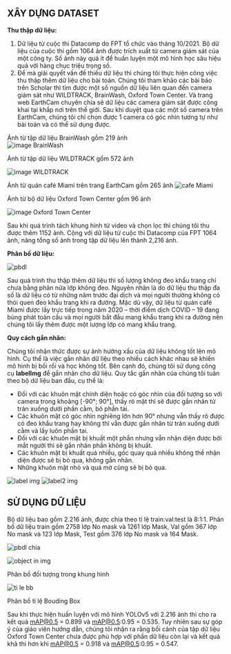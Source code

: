 ## XÂY DỰNG DATASET
**Thu thập dữ liệu:**
1. Dữ liệu từ cuộc thi Datacomp do FPT tổ chức vào tháng 10/2021. Bộ dữ liệu của cuộc thi gồm 1064 ảnh được trích xuất từ camera giám sát của một công ty. Số ảnh này quá ít để huấn luyện một mô hình học sâu hiệu quả với hàng chục triệu trọng số.
2. Để mà giải quyết vấn đề thiếu dữ liệu thì chúng tôi thực hiện công việc thu thập thêm dữ liệu cho bài toán. Chúng tôi tham khảo các bài báo trên Scholar thì tìm được một số nguồn dữ liệu liên quan đến camera giám sát như WILDTRACK, BrainWash, Oxford Town Center. Và trang web EarthCam chuyên chia sẻ dữ liệu các camera giám sát được công khai tại khắp nơi trên thế giới. Sau khi duyệt qua các một số camera trên EarthCam, chúng tôi chỉ chọn được 1 camera có góc nhìn tương tự như bài toán và có thể sử dụng được.  

Ảnh từ tập dữ liệu BrainWash gồm 219 ảnh  
![image BrainWash](https://user-images.githubusercontent.com/81378994/152719845-953aedc0-233c-4579-8962-2957bef21bc0.jpg)

Ảnh từ tập dữ liệu WILDTRACK gồm 572 ảnh

![image WILDTRACK](https://user-images.githubusercontent.com/81378994/152720269-7abf8716-425a-43eb-9dda-c910c3a496a5.jpg)

Ảnh từ quán café Miami trên trang EarthCam gồm 265 ảnh
![cafe Miami](https://user-images.githubusercontent.com/81378994/152720433-f5005fd5-4d23-4a07-8f88-d501fd483f22.jpg)

Ảnh từ bộ dữ liệu Oxford Town Center gồm 96 ảnh

![image Oxford Town Center](https://user-images.githubusercontent.com/81378994/152720405-b484657a-5888-43fc-9967-66a1b049b82d.jpg)


Sau khi quá trình tách khung hình từ video và chọn lọc thì chúng tôi thu được thêm 1152 ảnh. Cộng với dữ liệu từ cuộc thi Datacomp của FPT 1064 ảnh, nâng tổng số ảnh trong tập dữ liệu lên thành 2,216 ảnh.

**Phân bố dữ liệu:**

![pbdl](https://user-images.githubusercontent.com/81378994/152720886-9ff75323-80db-4816-9cbe-6cb608e80a8d.png)

Sau quá trình thu thập thêm dữ liệu thì số lượng không đeo khẩu trang chỉ chưa bằng phân nửa lớp không đeo. Nguyên nhân là do dữ liệu thu thập đa số là dữ liệu có từ những năm trước đại dịch và mọi người thường không có thói quen đeo khẩu trang khi ra đường. Mặc dù vậy, dữ liệu từ quán café Miami được lấy trực tiếp trong năm 2020 – thời điểm dịch COVID – 19 đang bùng phát toàn cầu và mọi người bắt đầu mang khẩu trang khi ra đường nên chúng tôi lấy thêm được một lượng lớp có mang khẩu trang.

**Quy cách gắn nhãn:**

Chúng tôi nhận thức được sự ảnh hưởng xấu của dữ liệu không tốt lên mô hình. Cụ thể là việc gắn nhãn dữ liệu theo nhiều cách khác nhau sẽ khiến mô hình bị bối rối và học không tốt. Bên cạnh đó, chúng tôi sử dụng công cụ **labelImg** để gắn nhãn cho dữ liệu.
Quy tắc gắn nhãn của chúng tôi tuân theo bộ dữ liệu ban đầu, cụ thể là:
*   Đối với các khuôn mặt chính diện hoặc có góc nhìn của đối tượng so với camera trong khoảng [-90°; 90°], thấy rõ mặt thì sẽ được gắn nhãn từ trán xuống dưới phần cằm, bỏ phần tai.
*   Các khuôn mặt có góc nhìn nghiêng lớn hơn 90° nhưng vẫn thấy rõ được có đeo khẩu trang hay không thì vẫn được gắn nhãn từ trán xuống dưới cằm và lấy luôn phần tai.
*   Đối với các khuôn mặt bị khuất một phần nhưng vẫn nhận diện được bởi mắt người thì sẽ gắn nhãn phần không bị khuất.
*   Các khuôn mặt bị khuất quá nhiều, góc quay quá nhiều không thể nhận diện được sẽ bị bỏ qua, không gắn nhãn.
*   Những khuôn mặt nhỏ và quá mờ cũng sẽ bị bỏ qua.

![label img](https://user-images.githubusercontent.com/81378994/152721120-c34590e1-ac19-4a12-aedb-6fead78621f3.png)
![label2 img](https://user-images.githubusercontent.com/81378994/152721127-a957d963-bdec-4dac-87cd-c64ec1a3371d.png)


## SỬ DỤNG DỮ LIỆU

Bộ dữ liệu bao gồm 2.216 ảnh, được chia theo tỉ lệ train:val:test là 8:1:1. Phân bố dữ liệu train gồm 2758 lớp No mask và 1261 lớp Mask, Val gồm 367 lớp No mask và 123 lớp Mask, Test gồm 376 lớp No mask và 164 Mask.

![pbdl chia](https://user-images.githubusercontent.com/81378994/152721770-3f0f6d02-7207-460c-814e-4ac7db30e4d9.png)

![object in img](https://user-images.githubusercontent.com/81378994/152722048-6ef29868-2203-4e9d-b8d3-220dde8f09cb.png)

Phân bố đối tượng trong khung hình

![ti le bb](https://user-images.githubusercontent.com/81378994/152721923-8e2a2262-3b4a-467d-87e9-79729ee3f864.png)

Phân bố tỉ lệ Bouding Box

Sau khi thực hiện huấn luyện với mô hình YOLOv5 với 2.216 ảnh thì cho ra kết quả mAP@0.5 = 0.899 và mAP@0.5:0.95 = 0.535. Tuy nhiên sau sự góp ý của giáo viên hướng dẫn, chúng tôi nhận ra rằng bối cảnh của tập dữ liệu Oxford Town Center chưa được phù hợp với phần dữ liệu còn lại và kết quả khả thi hơn khi mAP@0.5 = 0.918 và mAP@0.5:0.95 = 0.547.


